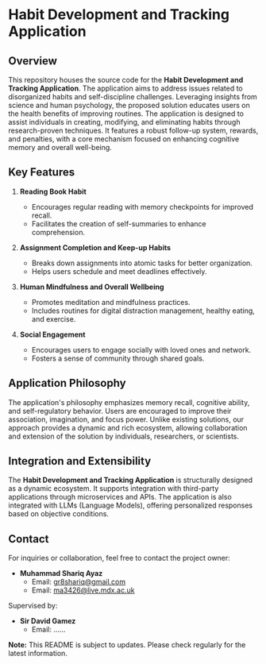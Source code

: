 # Habit Development and Tracking Application

## Overview

This repository houses the source code for the **Habit Development and Tracking Application**. The application aims to address issues related to disorganized habits and self-discipline challenges. Leveraging insights from science and human psychology, the proposed solution educates users on the health benefits of improving routines. The application is designed to assist individuals in creating, modifying, and eliminating habits through research-proven techniques. It features a robust follow-up system, rewards, and penalties, with a core mechanism focused on enhancing cognitive memory and overall well-being.

## Key Features

1. **Reading Book Habit**
   - Encourages regular reading with memory checkpoints for improved recall.
   - Facilitates the creation of self-summaries to enhance comprehension.

2. **Assignment Completion and Keep-up Habits**
   - Breaks down assignments into atomic tasks for better organization.
   - Helps users schedule and meet deadlines effectively.

3. **Human Mindfulness and Overall Wellbeing**
   - Promotes meditation and mindfulness practices.
   - Includes routines for digital distraction management, healthy eating, and exercise.

4. **Social Engagement**
   - Encourages users to engage socially with loved ones and network.
   - Fosters a sense of community through shared goals.

## Application Philosophy

The application's philosophy emphasizes memory recall, cognitive ability, and self-regulatory behavior. Users are encouraged to improve their association, imagination, and focus power. Unlike existing solutions, our approach provides a dynamic and rich ecosystem, allowing collaboration and extension of the solution by individuals, researchers, or scientists.

## Integration and Extensibility

The **Habit Development and Tracking Application** is structurally designed as a dynamic ecosystem. It supports integration with third-party applications through microservices and APIs. The application is also integrated with LLMs (Language Models), offering personalized responses based on objective conditions.

## Contact

For inquiries or collaboration, feel free to contact the project owner:

- **Muhammad Shariq Ayaz**
  - Email: gr8shariq@gmail.com
  - Email: ma3426@live.mdx.ac.uk

Supervised by:

- **Sir David Gamez**
  - Email: ...<HIDDEN>...

**Note:** This README is subject to updates. Please check regularly for the latest information.
